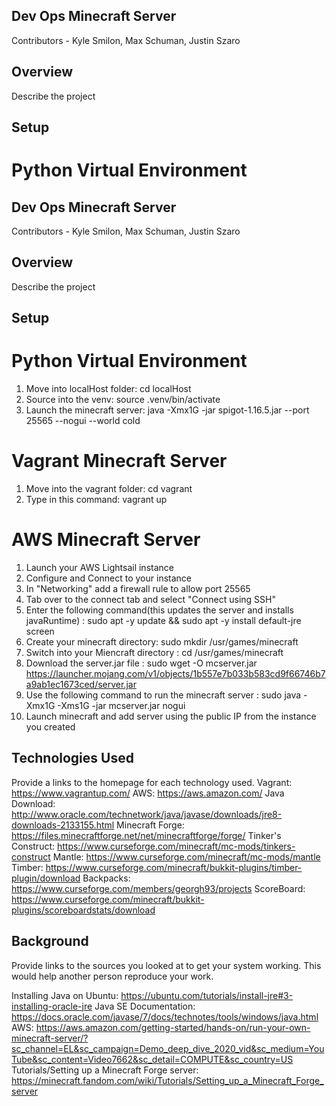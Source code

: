 ## Dev Ops Minecraft Server

Contributors - Kyle Smilon, Max Schuman, Justin Szaro

## Overview
Describe the project

## Setup
# Python Virtual Environment
## Dev Ops Minecraft Server

Contributors - Kyle Smilon, Max Schuman, Justin Szaro

## Overview
Describe the project

## Setup
# Python Virtual Environment
1. Move into localHost folder: cd localHost
2. Source into the venv: source .venv/bin/activate
3. Launch the minecraft server: java -Xmx1G -jar spigot-1.16.5.jar --port 25565 --nogui --world cold

# Vagrant Minecraft Server
1. Move into the vagrant folder: cd vagrant
2. Type in this command: vagrant up

# AWS Minecraft Server
1. Launch your AWS Lightsail instance
2. Configure and Connect to your instance
3. In "Networking" add a firewall rule to allow port 25565
4. Tab over to the connect tab and select "Connect using SSH"
5. Enter the following command(this updates the server and installs javaRuntime) :  sudo apt -y update && sudo apt -y install default-jre screen
6. Create your minecraft directory: sudo mkdir /usr/games/minecraft
7. Switch into your Miencraft directory :
cd /usr/games/minecraft
8. Download the server.jar file : sudo wget -O mcserver.jar https://launcher.mojang.com/v1/objects/1b557e7b033b583cd9f66746b7a9ab1ec1673ced/server.jar
9. Use the following command to run the minecraft server : sudo java -Xmx1G -Xms1G -jar mcserver.jar nogui
10. Launch minecraft and add server using the public IP from the instance you created



## Technologies Used
Provide a links to the homepage for each technology used.
Vagrant: https://www.vagrantup.com/
AWS: https://aws.amazon.com/
Java Download: http://www.oracle.com/technetwork/java/javase/downloads/jre8-downloads-2133155.html
Minecraft Forge: https://files.minecraftforge.net/net/minecraftforge/forge/
Tinker's Construct: https://www.curseforge.com/minecraft/mc-mods/tinkers-construct
Mantle: https://www.curseforge.com/minecraft/mc-mods/mantle
Timber: https://www.curseforge.com/minecraft/bukkit-plugins/timber-plugin/download
Backpacks: https://www.curseforge.com/members/georgh93/projects
ScoreBoard: https://www.curseforge.com/minecraft/bukkit-plugins/scoreboardstats/download
##  Background
Provide links to the sources you looked at to get your system working. This would help another person reproduce your work.

Installing Java on Ubuntu: https://ubuntu.com/tutorials/install-jre#3-installing-oracle-jre
Java SE Documentation: https://docs.oracle.com/javase/7/docs/technotes/tools/windows/java.html
AWS: https://aws.amazon.com/getting-started/hands-on/run-your-own-minecraft-server/?sc_channel=EL&sc_campaign=Demo_deep_dive_2020_vid&sc_medium=YouTube&sc_content=Video7662&sc_detail=COMPUTE&sc_country=US
Tutorials/Setting up a Minecraft Forge server: https://minecraft.fandom.com/wiki/Tutorials/Setting_up_a_Minecraft_Forge_server
